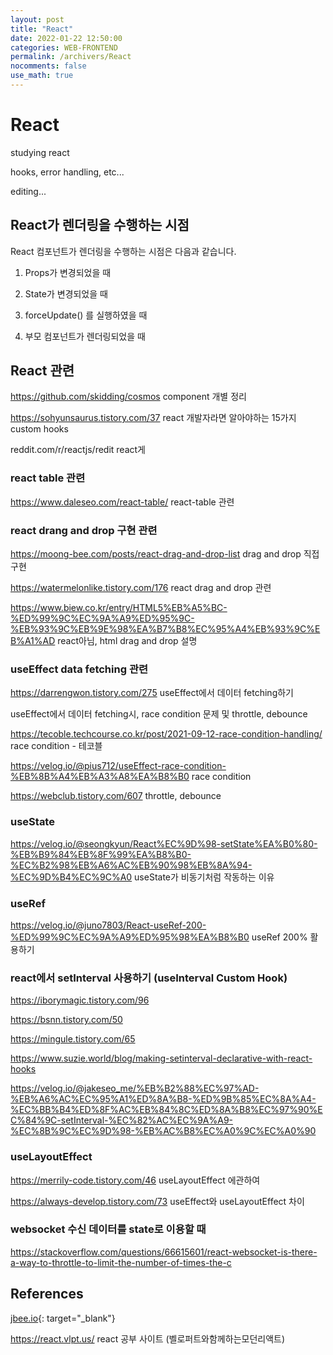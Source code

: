 ```yaml
---
layout: post
title: "React"
date: 2022-01-22 12:50:00
categories: WEB-FRONTEND
permalink: /archivers/React
nocomments: false
use_math: true
---
```


# React

studying react

hooks, error handling, etc...

editing...

## React가 렌더링을 수행하는 시점

React 컴포넌트가 렌더링을 수행하는 시점은 다음과 같습니다.

1. Props가 변경되었을 때

2. State가 변경되었을 때

3. forceUpdate() 를 실행하였을 때

4. 부모 컴포넌트가 렌더링되었을 때

## React 관련

https://github.com/skidding/cosmos component 개별 정리

https://sohyunsaurus.tistory.com/37 react 개발자라면 알아야하는 15가지 custom hooks

reddit.com/r/reactjs/redit react게

### react table 관련

https://www.daleseo.com/react-table/ react-table 관련

### react drang and drop 구현 관련

https://moong-bee.com/posts/react-drag-and-drop-list drag and drop 직접 구현

https://watermelonlike.tistory.com/176 react drag and drop 관련

https://www.biew.co.kr/entry/HTML5%EB%A5%BC-%ED%99%9C%EC%9A%A9%ED%95%9C-%EB%93%9C%EB%9E%98%EA%B7%B8%EC%95%A4%EB%93%9C%EB%A1%AD react아님, html drag and drop 설명

### useEffect data fetching 관련

https://darrengwon.tistory.com/275 useEffect에서 데이터 fetching하기

useEffect에서 데이터 fetching시, race condition 문제 및 throttle, debounce

https://tecoble.techcourse.co.kr/post/2021-09-12-race-condition-handling/ race condition - 테코블

https://velog.io/@pius712/useEffect-race-condition-%EB%8B%A4%EB%A3%A8%EA%B8%B0 race condition

https://webclub.tistory.com/607 throttle, debounce

### useState

https://velog.io/@seongkyun/React%EC%9D%98-setState%EA%B0%80-%EB%B9%84%EB%8F%99%EA%B8%B0-%EC%B2%98%EB%A6%AC%EB%90%98%EB%8A%94-%EC%9D%B4%EC%9C%A0 useState가 비동기처럼 작동하는 이유

### useRef

https://velog.io/@juno7803/React-useRef-200-%ED%99%9C%EC%9A%A9%ED%95%98%EA%B8%B0 useRef 200% 활용하기

### react에서 setInterval 사용하기 (useInterval Custom Hook)

https://iborymagic.tistory.com/96

https://bsnn.tistory.com/50

https://mingule.tistory.com/65

https://www.suzie.world/blog/making-setinterval-declarative-with-react-hooks

https://velog.io/@jakeseo_me/%EB%B2%88%EC%97%AD-%EB%A6%AC%EC%95%A1%ED%8A%B8-%ED%9B%85%EC%8A%A4-%EC%BB%B4%ED%8F%AC%EB%84%8C%ED%8A%B8%EC%97%90%EC%84%9C-setInterval-%EC%82%AC%EC%9A%A9-%EC%8B%9C%EC%9D%98-%EB%AC%B8%EC%A0%9C%EC%A0%90

### useLayoutEffect

https://merrily-code.tistory.com/46 useLayoutEffect 에관하여

https://always-develop.tistory.com/73 useEffect와 useLayoutEffect 차이

### websocket 수신 데이터를 state로 이용할 때

https://stackoverflow.com/questions/66615601/react-websocket-is-there-a-way-to-throttle-to-limit-the-number-of-times-the-c

## References

[jbee.io](https://jbee.io/){: target="\_blank"}

https://react.vlpt.us/ react 공부 사이트 (벨로퍼트와함께하는모던리액트)

<!-- ![permasecond](/assets/posts/2020-02-21-cmdcolor/permasecond.png) -->
